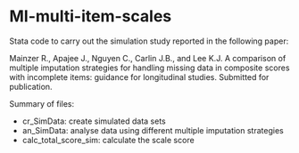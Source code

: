 # MI-multi-item-scales

Stata code to carry out the simulation study reported in the following paper:

Mainzer R., Apajee J., Nguyen C., Carlin J.B., and Lee K.J. A comparison of multiple imputation strategies for handling missing data in composite scores with incomplete items: guidance for longitudinal studies. Submitted for publication.

Summary of files:

* cr_SimData: create simulated data sets
* an_SimData: analyse data using different multiple imputation strategies
* calc_total_score_sim: calculate the scale score
